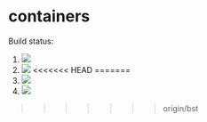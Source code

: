 # containers

Build status:

1. [![](https://github.com/jxviergonzalez/containers/workflows/tests-fibonacci/badge.svg)](https://github.com/jxviergonzalez/containers/actions?query=workflow%3Atests-fibonacci)
1. [![](https://github.com/jxviergonzalez/containers/workflows/tests-range/badge.svg)](https://github.com/jxviergonzalez/containers/actions?query=workflow%3Atests-range)
<<<<<<< HEAD
=======
1. [![](https://github.com/jxviergonzalez/containers/workflows/tests-BST/badge.svg?branch=bst)](https://github.com/jxviergonzalez/containers/actions?query=workflow%3Atests-BST)
1. [![](https://github.com/jxviergonzalez/containers/workflows/tests-BinaryTree/badge.svg?branch=bst)](https://github.com/jxviergonzalez/containers/actions?query=workflow%3Atests-BinaryTree)

>>>>>>> origin/bst
